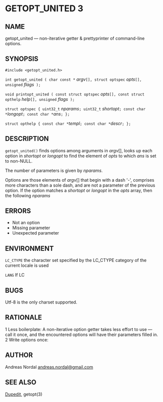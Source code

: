GETOPT_UNITED 3
===============

NAME
----

getopt_united — non-iterative getter & prettyprinter of command-line options.

SYNOPSIS
--------

 `#include <getopt_united.h>`

 `int getopt_united (
     char const *`   _argv_`[],
     struct optspec` _opts_`[],
     unsigned`       _flags_`
 );`

 `void printopt_united (
     const struct optspec` _opts_`[],
     const struct opthelp` _help_`[],
     unsigned`             _flags_`
 );`

 `struct optspec {
     uint32_t`    _nparams_`;
     uint32_t`    _shortopt_`;
     const char *`_longopt_`;
     const char *`_ans_`;
 };`

 `struct opthelp {
     const char *`_templ_`;
     const char *`_descr_`;
 };`

DESCRIPTION
-----------

`getopt_united()` finds options among arguments in _argv_[],
looks up each option in _shortopt_ or _longopt_ to find the element of _opts_
to which _ans_ is set to non-NULL.


The number of parameters is given by _nparams_.

Options are those elements of _argv_[] that begin with a dash '-',
comprises more characters than a sole dash,
and are not a parameter of the previous option.
If the option matches a _shortopt_ or _longopt_ in the _opts_ array,
then the following _nparams_

ERRORS
------

* Not an option
* Missing parameter
* Unexpected parameter

ENVIRONMENT
-----------

`LC_CTYPE`
  the character set specified by the LC_CTYPE category of the current locale is used

`LANG`
  If LC

BUGS
----

Utf-8 is the only charset supported.

RATIONALE
---------

1 Less boilerplate: A non-iterative option getter takes less effort to use — call it once, and the encountered options will have their parameters filled in.
2 Write options once: 

AUTHOR
------

Andreas Nordal <andreas.nordal@gmail.com>

SEE ALSO
--------

[Dupedit](http://dupedit.com),
getopt(3)
